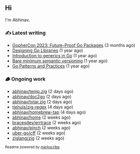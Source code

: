 ## Hi

I'm Abhinav.

### ✍️ Latest writing


- [GopherCon 2023: Future-Proof Go Packages](https://abhinavg.net/2023/09/27/future-proof-packages/) (3 months ago)
- [Designing Go Libraries](https://abhinavg.net/2022/12/06/designing-go-libraries/) (1 year ago)
- [Introduction to generics in Go](https://abhinavg.net/2022/11/23/generics-intro/) (1 year ago)
- [Bare minimum semantic versioning](https://abhinavg.net/2022/11/07/semver/) (1 year ago)
- [Go Patterns and Practices](https://abhinavg.net/2022/09/19/go-patterns-and-practices-talk/) (1 year ago)

### 🪵 Ongoing work


- [abhinav/temp.zig](https://github.com/abhinav/temp.zig) (2 days ago)
- [abhinav/doc2go](https://github.com/abhinav/doc2go) (2 days ago)
- [abhinav/txtar.zig](https://github.com/abhinav/txtar.zig) (2 days ago)
- [tiehuis/zig-regex](https://github.com/tiehuis/zig-regex) (4 days ago)
- [abhinav/homebrew-tap](https://github.com/abhinav/homebrew-tap) (4 days ago)
- [abhinav/home](https://github.com/abhinav/home) (2 weeks ago)
- [bracesdev/errtrace](https://github.com/bracesdev/errtrace) (2 weeks ago)
- [abhinav/pinch](https://github.com/abhinav/pinch) (2 weeks ago)
- [uber-go/cff](https://github.com/uber-go/cff) (2 weeks ago)
- [ziglang/zig](https://github.com/ziglang/zig) (2 weeks ago)

<sub>Readme powered by [markscribe](https://github.com/muesli/markscribe).</sub>
